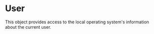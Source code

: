 # User
This object provides access to the local operating system's information about the current user.
